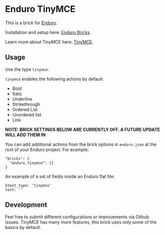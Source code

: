 # Enduro TinyMCE

This is a brick for [Enduro](https://www.endurojs.com/).

Installation and setup here: [Enduro Bricks](https://www.endurojs.com/docs/enduro-bricks).

Learn more about TinyMCE here: [TinyMCE](https://www.tinymce.com/).

## Usage
Use the type `tinymce`.

`tinymce` enables the following actions by default:
- Bold
- Italic
- Underline
- Strikethrough
- Ordered List
- Unordered list
- Link

**NOTE: BRICK SETTINGS BELOW ARE CURRENTLY OFF. A FUTURE UPDATE WILL ADD THEM IN**

You can add additional actions from the brick options in `enduro.json` at the root of your Enduro project. For example:

```
"bricks": {
  "enduro_tinymce": {}
}
```

An example of a set of fields inside an Enduro flat file:

```
$text_type: 'tinymce'
text: ''
```

## Development
Feel free to submit different configurations or improvements via Github issues. TinyMCE has many more features, this brick uses only some of the basics by default.
